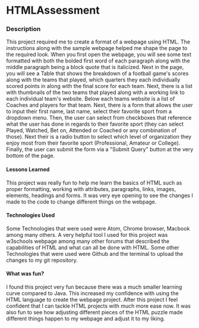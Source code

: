 # HTMLAssessment

### Description
This project required me to create a format of a webpage using HTML. The instructions along with the sample webpage helped me shape the page to the required look. When you first open the webpage, you will see some text formatted with both the bolded first word of each paragraph along with the middle paragraph being a block quote that is italicized. Next in the page, you will see a Table that shows the breakdown of a football game's scores along with the teams that played, which quarters they each individually scored points in along with the final score for each team. Next, there is a list with thumbnails of the two teams that played along with a working link to each individual team's website. Below each teams website is a list of Coaches and players for that team. Next, there is a form that allows the user to input their first name, last name, select their favorite sport from a dropdown menu. Then, the user can select from checkboxes that reference what the user has done in regards to their favorite sport (they can select Played, Watched, Bet on, Attended or Coached or any combination of those). Next their is a radio button to select which level of organization they enjoy most from their favorite sport (Professional, Amateur or College). Finally, the user can submit the form via a "Submit Query" button at the very bottom of the page.

#### Lessons Learned

This project was really fun to help me learn the basics of HTML such as proper formatting, working with attributes, paragraphs, links, images, elements, headings and forms. It was very eye opening to see the changes I made to the code to change different things on the webpage.

#### Technologies Used

Some Technologies that were used were Atom, Chrome browser, Macbook among many others. A very helpful tool I used for this project was w3schools webpage among many other forums that described the capabilities of HTML and what can all be done with HTML. Some other Technologies that were used were Github and the terminal to upload the changes to my git repository. 

#### What was fun?

I found this project very fun because there was a much smaller learning curve compared to Java. This increased my confidence with using the HTML language to create the webpage project. After this project I feel confident that I can tackle HTML projects with much more ease now. It was also fun to see how adjusting different pieces of the HTML puzzle made different things happen to my webpage and adjust it to my liking.
